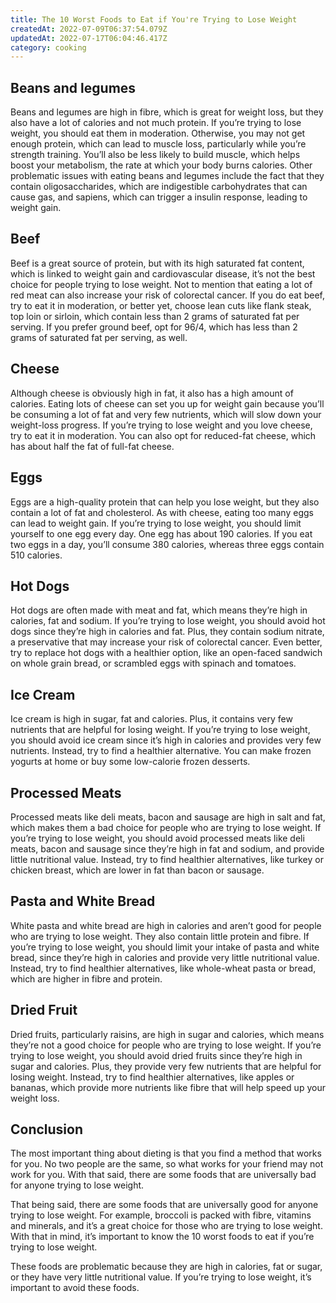 ```yaml
---
title: The 10 Worst Foods to Eat if You're Trying to Lose Weight
createdAt: 2022-07-09T06:37:54.079Z
updatedAt: 2022-07-17T06:04:46.417Z
category: cooking
---
```


## Beans and legumes

Beans and legumes are high in fibre, which is great for weight loss, but they also have a lot of calories and not much protein. If you’re trying to lose weight, you should eat them in moderation. Otherwise, you may not get enough protein, which can lead to muscle loss, particularly while you’re strength training. You’ll also be less likely to build muscle, which helps boost your metabolism, the rate at which your body burns calories. Other problematic issues with eating beans and legumes include the fact that they contain oligosaccharides, which are indigestible carbohydrates that can cause gas, and sapiens, which can trigger a insulin response, leading to weight gain.

## Beef

Beef is a great source of protein, but with its high saturated fat content, which is linked to weight gain and cardiovascular disease, it’s not the best choice for people trying to lose weight. Not to mention that eating a lot of red meat can also increase your risk of colorectal cancer.
If you do eat beef, try to eat it in moderation, or better yet, choose lean cuts like flank steak, top loin or sirloin, which contain less than 2 grams of saturated fat per serving. If you prefer ground beef, opt for 96/4, which has less than 2 grams of saturated fat per serving, as well.

## Cheese

Although cheese is obviously high in fat, it also has a high amount of calories. Eating lots of cheese can set you up for weight gain because you’ll be consuming a lot of fat and very few nutrients, which will slow down your weight-loss progress.
If you’re trying to lose weight and you love cheese, try to eat it in moderation. You can also opt for reduced-fat cheese, which has about half the fat of full-fat cheese.

## Eggs

Eggs are a high-quality protein that can help you lose weight, but they also contain a lot of fat and cholesterol. As with cheese, eating too many eggs can lead to weight gain.
If you’re trying to lose weight, you should limit yourself to one egg every day. One egg has about 190 calories. If you eat two eggs in a day, you’ll consume 380 calories, whereas three eggs contain 510 calories.

## Hot Dogs

Hot dogs are often made with meat and fat, which means they’re high in calories, fat and sodium.
If you’re trying to lose weight, you should avoid hot dogs since they’re high in calories and fat. Plus, they contain sodium nitrate, a preservative that may increase your risk of colorectal cancer. Even better, try to replace hot dogs with a healthier option, like an open-faced sandwich on whole grain bread, or scrambled eggs with spinach and tomatoes.

## Ice Cream

Ice cream is high in sugar, fat and calories. Plus, it contains very few nutrients that are helpful for losing weight.
If you’re trying to lose weight, you should avoid ice cream since it’s high in calories and provides very few nutrients. Instead, try to find a healthier alternative. You can make frozen yogurts at home or buy some low-calorie frozen desserts.

## Processed Meats

Processed meats like deli meats, bacon and sausage are high in salt and fat, which makes them a bad choice for people who are trying to lose weight.
If you’re trying to lose weight, you should avoid processed meats like deli meats, bacon and sausage since they’re high in fat and sodium, and provide little nutritional value. Instead, try to find healthier alternatives, like turkey or chicken breast, which are lower in fat than bacon or sausage.

## Pasta and White Bread

White pasta and white bread are high in calories and aren’t good for people who are trying to lose weight. They also contain little protein and fibre.
If you’re trying to lose weight, you should limit your intake of pasta and white bread, since they’re high in calories and provide very little nutritional value. Instead, try to find healthier alternatives, like whole-wheat pasta or bread, which are higher in fibre and protein.

## Dried Fruit

Dried fruits, particularly raisins, are high in sugar and calories, which means they’re not a good choice for people who are trying to lose weight.
If you’re trying to lose weight, you should avoid dried fruits since they’re high in sugar and calories. Plus, they provide very few nutrients that are helpful for losing weight. Instead, try to find healthier alternatives, like apples or bananas, which provide more nutrients like fibre that will help speed up your weight loss.

## Conclusion

The most important thing about dieting is that you find a method that works for you. No two people are the same, so what works for your friend may not work for you. With that said, there are some foods that are universally bad for anyone trying to lose weight.

That being said, there are some foods that are universally good for anyone trying to lose weight. For example, broccoli is packed with fibre, vitamins and minerals, and it’s a great choice for those who are trying to lose weight. With that in mind, it’s important to know the 10 worst foods to eat if you’re trying to lose weight.

These foods are problematic because they are high in calories, fat or sugar, or they have very little nutritional value. If you’re trying to lose weight, it’s important to avoid these foods.
